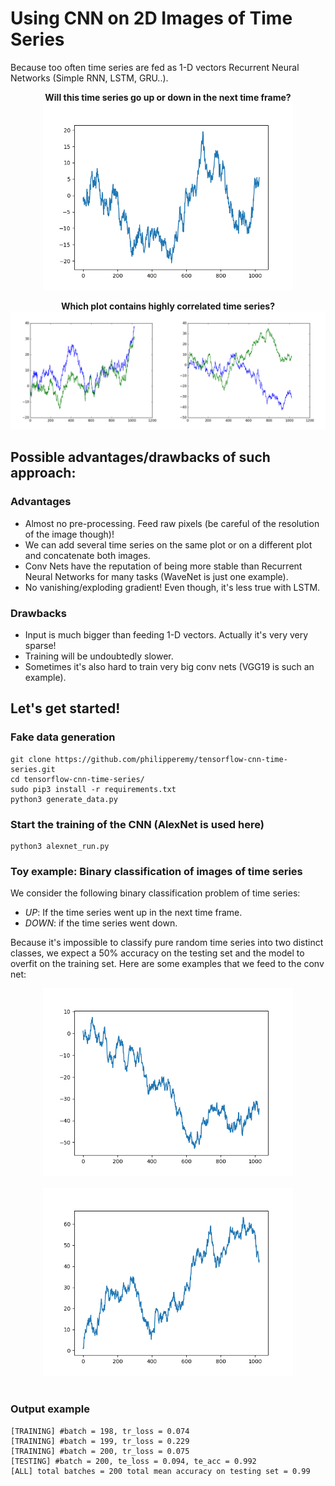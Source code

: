 # Using CNN on 2D Images of Time Series
Because too often time series are fed as 1-D vectors Recurrent Neural Networks (Simple RNN, LSTM, GRU..).

<p align="center">
  <b>Will this time series go up or down in the next time frame?</b><br>
  <img src="fig/3.png" width="400">
</p>

<p align="center">
  <b>Which plot contains highly correlated time series?</b><br>
  <img src="fig/cor_uncor.png" width="800">
</p>

## Possible advantages/drawbacks of such approach:

### Advantages
- Almost no pre-processing. Feed raw pixels (be careful of the resolution of the image though)!
- We can add several time series on the same plot or on a different plot and concatenate both images.
- Conv Nets have the reputation of being more stable than Recurrent Neural Networks for many tasks (WaveNet is just one example).
- No vanishing/exploding gradient! Even though, it's less true with LSTM.

### Drawbacks
- Input is much bigger than feeding 1-D vectors. Actually it's very very sparse!
- Training will be undoubtedly slower.
- Sometimes it's also hard to train very big conv nets (VGG19 is such an example).


## Let's get started!

### Fake data generation
```
git clone https://github.com/philipperemy/tensorflow-cnn-time-series.git
cd tensorflow-cnn-time-series/
sudo pip3 install -r requirements.txt
python3 generate_data.py
```

### Start the training of the CNN (AlexNet is used here)
```
python3 alexnet_run.py
```

### Toy example: Binary classification of images of time series

We consider the following binary classification problem of time series:
- *UP*: If the time series went up in the next time frame.
- *DOWN*: if the time series went down.

Because it's impossible to classify pure random time series into two distinct classes, we expect a 50% accuracy on the testing set and the model to overfit on the training set. Here are some examples that we feed to the conv net:

<div align="center">
  <img src="fig/1.png" width="400"><br><br>
</div>

<div align="center">
  <img src="fig/2.png" width="400"><br><br>
</div>

### Output example
```
[TRAINING] #batch = 198, tr_loss = 0.074
[TRAINING] #batch = 199, tr_loss = 0.229
[TRAINING] #batch = 200, tr_loss = 0.075
[TESTING] #batch = 200, te_loss = 0.094, te_acc = 0.992
[ALL] total batches = 200 total mean accuracy on testing set = 0.99
```
